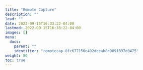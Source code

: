 ```yaml
---
title: "Remote Capture"
description: ""
lead: ""
date: 2022-09-15T16:33:22-04:00
lastmod: 2022-09-15T16:33:22-04:00
images: []
menu:
  docs:
    parent: ""
    identifier: "remotecap-0fc677156c402dceab8c989f037d0475"
weight: 80
toc: true
---
```

